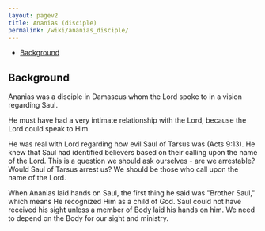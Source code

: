 ```yaml
---
layout: pagev2
title: Ananias (disciple)
permalink: /wiki/ananias_disciple/
---
```

- [Background](#background)

## Background

Ananias was a disciple in Damascus whom the Lord spoke to in a vision regarding Saul.

He must have had a very intimate relationship with the Lord, because the Lord could speak to Him.

He was real with Lord regarding how evil Saul of Tarsus was (Acts 9:13). He knew that Saul had identified believers based on their calling upon the name of the Lord. This is a question we should ask ourselves - are we arrestable? Would Saul of Tarsus arrest us? We should be those who call upon the name of the Lord.

When Ananias laid hands on Saul, the first thing he said was "Brother Saul," which means He recognized Him as a child of God. Saul could not have received his sight unless a member of Body laid his hands on him. We need to depend on the Body for our sight and ministry.




